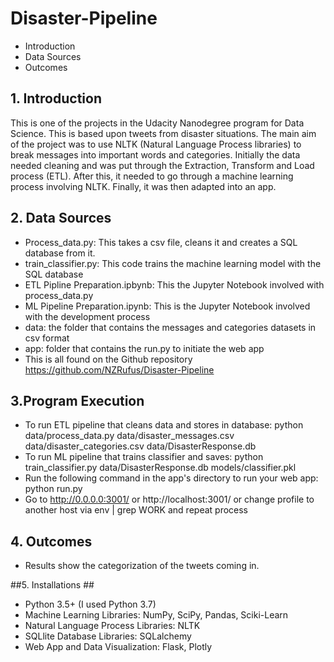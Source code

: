 # **Disaster-Pipeline**
- Introduction
- Data Sources
- Outcomes

## 1. Introduction

This is one of the projects in the Udacity Nanodegree program for Data Science. This is based upon tweets from disaster situations. The main aim of the project was to use NLTK (Natural Language Process libraries) to break messages into important words and categories. Initially the data needed cleaning and was put through the Extraction, Transform and Load process (ETL). After this, it needed to go through a machine learning process involving NLTK. Finally, it was then adapted into an app.

## 2. Data Sources ##
 - Process_data.py: This takes a csv file, cleans it and creates a SQL database from it.
 - train_classifier.py: This code trains the machine learning model with the SQL database
 - ETL Pipline Preparation.ipbynb: This the Jupyter Notebook involved with process_data.py 
 - ML Pipeline Preparation.ipynb: This is the Jupyter Notebook involved with the development process
 - data: the folder that contains the messages and categories datasets in csv format
 - app: folder that contains the run.py to initiate the web app
 - This is all found on the Github repository https://github.com/NZRufus/Disaster-Pipeline
 

## 3.Program Execution ##
 - To run ETL pipeline that cleans data and stores in database:
        python data/process_data.py data/disaster_messages.csv data/disaster_categories.csv 
        data/DisasterResponse.db
 - To run ML pipeline that trains classifier and saves:
        python train_classifier.py data/DisasterResponse.db models/classifier.pkl
 - Run the following command in the app's directory to run your web app:
        python run.py
 - Go to http://0.0.0.0:3001/ or http://localhost:3001/ or change profile to another host via env | grep WORK and repeat process
    
## 4. Outcomes ##

 - Results show the categorization of the tweets coming in.

##5. Installations ##

   * Python 3.5+ (I used Python 3.7)
   * Machine Learning Libraries: NumPy, SciPy, Pandas, Sciki-Learn
   * Natural Language Process Libraries: NLTK
   * SQLlite Database Libraries: SQLalchemy
   * Web App and Data Visualization: Flask, Plotly

